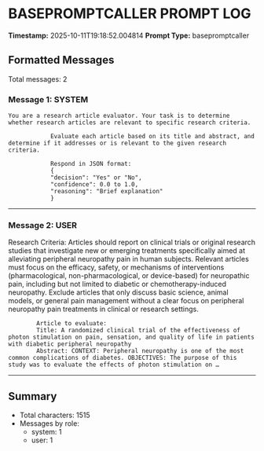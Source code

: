 # BASEPROMPTCALLER PROMPT LOG
**Timestamp:** 2025-10-11T19:18:52.004814
**Prompt Type:** basepromptcaller

## Formatted Messages
Total messages: 2

### Message 1: SYSTEM

```
You are a research article evaluator. Your task is to determine whether research articles are relevant to specific research criteria.

            Evaluate each article based on its title and abstract, and determine if it addresses or is relevant to the given research criteria.

            Respond in JSON format:
            {
            "decision": "Yes" or "No",
            "confidence": 0.0 to 1.0,
            "reasoning": "Brief explanation"
            }
```

---

### Message 2: USER

Research Criteria: Articles should report on clinical trials or original research studies that investigate new or emerging treatments specifically aimed at alleviating peripheral neuropathy pain in human subjects. Relevant articles must focus on the efficacy, safety, or mechanisms of interventions (pharmacological, non-pharmacological, or device-based) for neuropathic pain, including but not limited to diabetic or chemotherapy-induced neuropathy. Exclude articles that only discuss basic science, animal models, or general pain management without a clear focus on peripheral neuropathy pain treatments in clinical or research settings.

            Article to evaluate:
            Title: A randomized clinical trial of the effectiveness of photon stimulation on pain, sensation, and quality of life in patients with diabetic peripheral neuropathy
            Abstract: CONTEXT: Peripheral neuropathy is one of the most common complications of diabetes. OBJECTIVES: The purpose of this study was to evaluate the effects of photon stimulation on …

---

## Summary
- Total characters: 1515
- Messages by role:
  - system: 1
  - user: 1